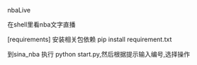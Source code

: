 ﻿nbaLive

在shell里看nba文字直播

[requirements]
安装相关包依赖
pip install requirement.txt


到sina_nba 执行 python start.py,然后根据提示输入编号,选择操作

